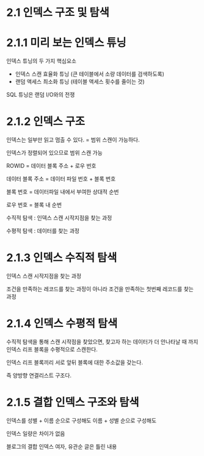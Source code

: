 # 2.1 인덱스 구조 및 탐색

# 2.1.1 미리 보는 인덱스 튜닝

인덱스 튜닝의 두 가지 핵심요소

- 인덱스 스캔 효율화 튜닝 (큰 테이블에서 소량 데이터를 검색하도록)
- 랜덤 액세스 최소화 튜닝 (테이블 액세스 횟수를 줄이는 것)

SQL 튜닝은 랜덤 I/O와의 전쟁 

# 2.1.2 인덱스 구조

인덱스는 일부만 읽고 멈출 수 있다. = 범위 스캔이 가능하다.

인덱스가 정렬되어 있으므로 범위 스캔 가능 

ROWID = 데이터 블록 주소 + 로우 번호

데이터 블록 주소 = 데이터 파일 번호 + 블록 번호

블록 번호 = 데이터파일 내에서 부여한 상대적 순번

로우 번호 = 블록 내 순번 

수직적 탐색 : 인덱스 스캔 시작지점을 찾는 과정

수평적 탐색 : 데이터를 찾는 과정 

# 2.1.3 인덱스 수직적 탐색

인덱스 스캔 시작지점을 찾는 과정

조건을 만족하는 레코드를 찾는 과정이 아니라 조건을 만족하는 첫번째 레코드를 찾는 과정 


# 2.1.4 인덱스 수평적 탐색

수직적 탐색을 통해 스캔 시작점을 찾았으면, 찾고자 하는 데이터가 더 안나타날 때 까지 인덱스 리프 블록을 수평적으로 스캔한다. 

인덱스 리프 블록끼리 서로 앞뒤 블록에 대한 주소값을 갖는다. 

즉 양방향 연결리스트 구조다. 

# 2.1.5 결합 인덱스 구조와 탐색

인덱스를 성별 + 이름 순으로 구성해도 이름 + 성별 순으로 구성해도 

인덱스 일량은 차이가 없음 

블로그의 결합 인덱스 여자, 유관순 글은 틀린 내용
